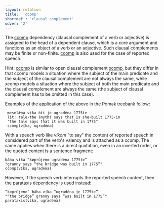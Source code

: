 ```yaml
---
layout: relation
title:  'ccomp'
shortdef : 'clausal complement'
udver: '2'
---
```


The [ccomp]() dependency (clausal complement of a verb or adjective) is assigned to the head of a dependent clause, which is a core argument and functions as an object of a verb or an adjective. Such clausal complements may be finite or non-finite. [ccomp]() is also used for the case of reported speech. 

Hint: [ccomp]() is similar to open clausal complement [xcomp](), but they differ in that ccomp models a situation where the subject of the main predicate and the subject of the clausal complement are not always the same, while xcomp models a situation where the subject of both the main predicate and the clausal complement are always the same (the subject of clausal complement has to be omitted in this case). 

Examples of the application of the above in the Pomak treebank follow:
 
~~~ sdparse
 meselǽna víka óti je ugradéna 1775te 
 lit: tale-the (myth) says that is she-built 1775-in 
 "the tale says that it was built in 1775" 
 ccomp(víka, ugradéna) 
~~~

With a speech verb like *víkom* "to say" the content of reported speech in considered part of the verb's valency and is attached as a ccomp. The same applies when there is a direct quotation, even in an inverted order, or the quoted content is a sentence fragment: 

~~~ sdparse
bába víka “køprǘjeno ugradéna 1775te” 
"granny says “the bridge was built in 1775”"
ccomp(víka, ugradéna)
~~~
    
 However, if the speech verb interrupts the reported speech content, then the [parataxis]() dependency is used instead:
    
 ~~~ sdparse
 “køprǘjeno” bába víka “ugradéna je 1775te” 
 "“the bridge” granny says “was built in 1775”"
 parataxis(víka, ugradéna)
 ~~~
    

<!-- Interlanguage links updated Po 11. listopadu 2024, 20:10:33 CET -->
